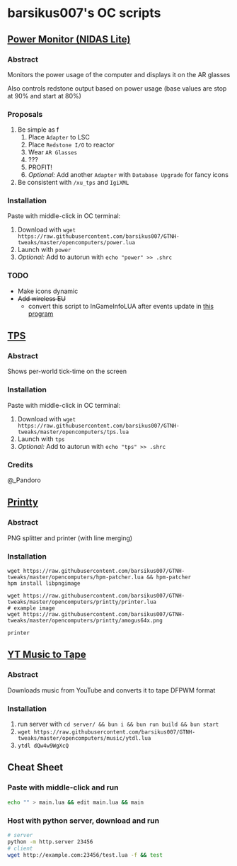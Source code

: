 # barsikus007's OC scripts

## [Power Monitor (NIDAS Lite)](power.lua)

### Abstract

Monitors the power usage of the computer and displays it on the AR glasses

Also controls redstone output based on power usage (base values are stop at 90% and start at 80%)

### Proposals

1. Be simple as f
   1. Place `Adapter` to LSC
   2. Place `Redstone I/O` to reactor
   3. Wear `AR Glasses`
   4. ???
   5. PROFIT!
   6. *Optional:* Add another `Adapter` with `Database Upgrade` for fancy icons
2. Be consistent with `/xu_tps` and `IgiXML`

### Installation

Paste with middle-click in OC terminal:

1. Download with `wget https://raw.githubusercontent.com/barsikus007/GTNH-tweaks/master/opencomputers/power.lua`
2. Launch with `power`
3. *Optional:* Add to autorun with `echo "power" >> .shrc`

### TODO

- Make icons dynamic
- ~~Add wireless EU~~
  - convert this script to InGameInfoLUA after events update in [this program](https://github.com/Navatusein/GTNH-OC-LSC-Control)

## [TPS](tps.lua)

### Abstract

Shows per-world tick-time on the screen

### Installation

Paste with middle-click in OC terminal:

1. Download with `wget https://raw.githubusercontent.com/barsikus007/GTNH-tweaks/master/opencomputers/tps.lua`
2. Launch with `tps`
3. *Optional:* Add to autorun with `echo "tps" >> .shrc`

### Credits

@_Pandoro

## [Printty](printty/printer.lua)

### Abstract

PNG splitter and printer (with line merging)

### Installation

```shell
wget https://raw.githubusercontent.com/barsikus007/GTNH-tweaks/master/opencomputers/hpm-patcher.lua && hpm-patcher
hpm install libpngimage

wget https://raw.githubusercontent.com/barsikus007/GTNH-tweaks/master/opencomputers/printty/printer.lua
# example image
wget https://raw.githubusercontent.com/barsikus007/GTNH-tweaks/master/opencomputers/printty/amogus64x.png

printer
```

## [YT Music to Tape](music/ytdl.lua)

### Abstract

Downloads music from YouTube and converts it to tape DFPWM format

### Installation

1. run server with `cd server/ && bun i && bun run build && bun start`
2. `wget https://raw.githubusercontent.com/barsikus007/GTNH-tweaks/master/opencomputers/music/ytdl.lua`
3. `ytdl dQw4w9WgXcQ`

## Cheat Sheet

### Paste with middle-click and run

```sh
echo "" > main.lua && edit main.lua && main
```

### Host with python server, download and run

```sh
# server
python -m http.server 23456
# client
wget http://example.com:23456/test.lua -f && test
```
